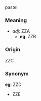 pastel
### Meaning
+ _adj_: ZZA
    + __eg__: ZZB

### Origin

ZZC

### Synonym

__eg__: ZZD

+ ZZE


